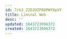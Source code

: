 ```yaml
---
id: 7rk3_Z2DJOZP88PWY8pVY
title: Liminal Web
desc: ''
updated: 1643723096372
created: 1643723096372
---
```


